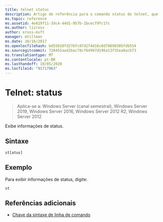 ```yaml
---
title: telnet status
description: Artigo de referência para o comando status do telnet, que exibe informações de status.
ms.topic: reference
ms.assetid: 4e819f11-3dc4-44d1-957b-1bcecf9fc1fc
ms.author: lizross
author: eross-msft
manager: mtillman
ms.date: 10/16/2017
ms.openlocfilehash: bd55020fd276fc07d2f4d16c0d78690305fdb554
ms.sourcegitcommit: 720455aad2bac78cf64997d196a13f35ea0acb73
ms.translationtype: MT
ms.contentlocale: pt-BR
ms.lasthandoff: 10/05/2020
ms.locfileid: "91717963"
---
```

# <a name="telnet-status"></a>Telnet: status

> Aplica-se a: Windows Server (canal semestral), Windows Server 2019, Windows Server 2016, Windows Server 2012 R2, Windows Server 2012

Exibe informações de status.

## <a name="syntax"></a>Sintaxe

```
st[atus]
```

## <a name="example"></a>Exemplo

Para exibir informações de status, digite:

```
st
```

## <a name="additional-references"></a>Referências adicionais

- [Chave da sintaxe de linha de comando](command-line-syntax-key.md)
